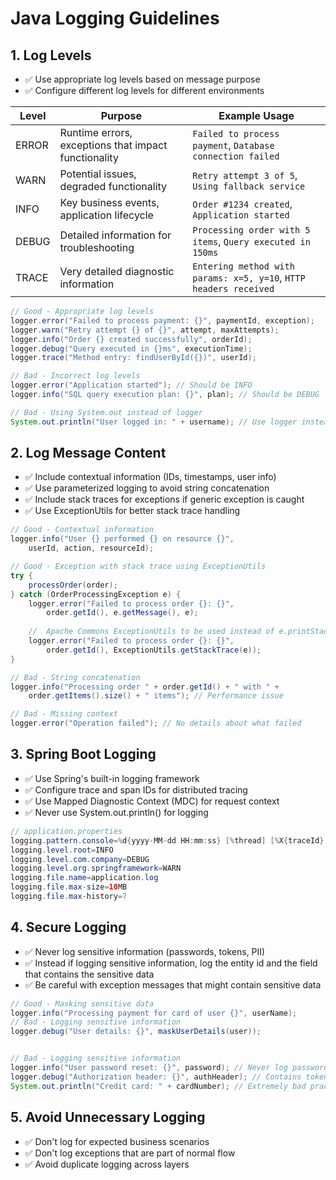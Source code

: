 # Java Logging Guidelines

## 1. Log Levels

- ✅ Use appropriate log levels based on message purpose
- ✅ Configure different log levels for different environments

| Level | Purpose | Example Usage |
|-------|---------|---------------|
| ERROR | Runtime errors, exceptions that impact functionality | `Failed to process payment`, `Database connection failed` |
| WARN | Potential issues, degraded functionality | `Retry attempt 3 of 5`, `Using fallback service` |
| INFO | Key business events, application lifecycle | `Order #1234 created`, `Application started` |
| DEBUG | Detailed information for troubleshooting | `Processing order with 5 items`, `Query executed in 150ms` |
| TRACE | Very detailed diagnostic information | `Entering method with params: x=5, y=10`, `HTTP headers received` |

```java
// Good - Appropriate log levels
logger.error("Failed to process payment: {}", paymentId, exception);
logger.warn("Retry attempt {} of {}", attempt, maxAttempts);
logger.info("Order {} created successfully", orderId);
logger.debug("Query executed in {}ms", executionTime);
logger.trace("Method entry: findUserById({})", userId);

// Bad - Incorrect log levels
logger.error("Application started"); // Should be INFO
logger.info("SQL query execution plan: {}", plan); // Should be DEBUG

// Bad - Using System.out instead of logger
System.out.println("User logged in: " + username); // Use logger instead
```

## 2. Log Message Content

- ✅ Include contextual information (IDs, timestamps, user info)
- ✅ Use parameterized logging to avoid string concatenation
- ✅ Include stack traces for exceptions if generic exception is caught
- ✅ Use ExceptionUtils for better stack trace handling

```java
// Good - Contextual information
logger.info("User {} performed {} on resource {}", 
    userId, action, resourceId);

// Good - Exception with stack trace using ExceptionUtils
try {
    processOrder(order);
} catch (OrderProcessingException e) {
    logger.error("Failed to process order {}: {}", 
        order.getId(), e.getMessage(), e);
    
    //  Apache Commons ExceptionUtils to be used instead of e.printStackTrace()
    logger.error("Failed to process order {}: {}", 
        order.getId(), ExceptionUtils.getStackTrace(e));
}

// Bad - String concatenation
logger.info("Processing order " + order.getId() + " with " + 
    order.getItems().size() + " items"); // Performance issue

// Bad - Missing context
logger.error("Operation failed"); // No details about what failed
```

## 3. Spring Boot Logging

- ✅ Use Spring's built-in logging framework
- ✅ Configure trace and span IDs for distributed tracing
- ✅ Use Mapped Diagnostic Context (MDC) for request context
- ✅ Never use System.out.println() for logging

```java
// application.properties
logging.pattern.console=%d{yyyy-MM-dd HH:mm:ss} [%thread] [%X{traceId},%X{spanId}] %-5level %logger{36} - %msg%n
logging.level.root=INFO
logging.level.com.company=DEBUG
logging.level.org.springframework=WARN
logging.file.name=application.log
logging.file.max-size=10MB
logging.file.max-history=7

```

## 4. Secure Logging

- ✅ Never log sensitive information (passwords, tokens, PII)
- ✅ Instead if logging sensitive information, log the entity id and the field that contains the sensitive data
- ✅ Be careful with exception messages that might contain sensitive data

```java
// Good - Masking sensitive data
logger.info("Processing payment for card of user {}", userName);
// Bad - Logging sensitive information
logger.debug("User details: {}", maskUserDetails(user));


// Bad - Logging sensitive information
logger.info("User password reset: {}", password); // Never log passwords
logger.debug("Authorization header: {}", authHeader); // Contains token
System.out.println("Credit card: " + cardNumber); // Extremely bad practice
```

## 5. Avoid Unnecessary Logging

- ✅ Don't log for expected business scenarios
- ✅ Don't log exceptions that are part of normal flow
- ✅ Avoid duplicate logging across layers

